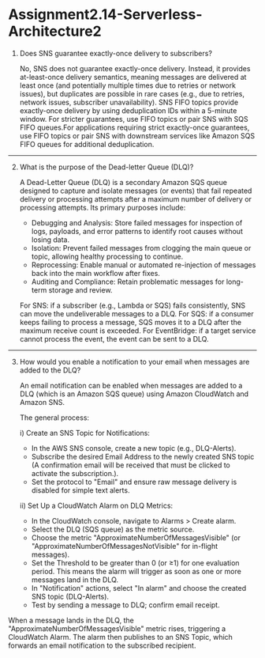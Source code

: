 # Assignment2.14-Serverless-Architecture2

1. Does SNS guarantee exactly-once delivery to subscribers?
   
   No, SNS does not guarantee exactly-once delivery. Instead, it provides at-least-once delivery semantics, meaning messages are delivered at least once (and potentially multiple times due to retries or network issues), but duplicates are
   possible in rare cases (e.g., due to retries, network issues, subscriber unavailability).
   SNS FIFO topics provide exactly-once delivery by using deduplication IDs within a 5-minute window. For stricter guarantees, use FIFO topics or pair SNS with SQS FIFO queues.For applications requiring strict exactly-once guarantees, use FIFO     topics or pair SNS with downstream services like Amazon SQS FIFO queues for additional deduplication.
_______________________________________________________________________________________________________________________________________________________________
2. What is the purpose of the Dead-letter Queue (DLQ)?
   
   A Dead-Letter Queue (DLQ) is a secondary Amazon SQS queue designed to capture and isolate messages (or events) that fail repeated delivery or processing attempts after a maximum number of delivery or processing attempts. Its primary
   purposes include:
   - Debugging and Analysis: Store failed messages for inspection of logs, payloads, and error patterns to identify root causes without losing data.
   - Isolation: Prevent failed messages from clogging the main queue or topic, allowing healthy processing to continue.
   - Reprocessing: Enable manual or automated re-injection of messages back into the main workflow after fixes.
   - Auditing and Compliance: Retain problematic messages for long-term storage and review.

   For SNS: if a subscriber (e.g., Lambda or SQS) fails consistently, SNS can move the undeliverable messages to a DLQ.
   For SQS: if a consumer keeps failing to process a message, SQS moves it to a DLQ after the maximum receive count is exceeded.
   For EventBridge: if a target service cannot process the event, the event can be sent to a DLQ.
_________________________________________________________________________________________________________________________________________________________________
3. How would you enable a notification to your email when messages are added to the DLQ?

   An email notification can be enabled when messages are added to a DLQ (which is an Amazon SQS queue) using Amazon CloudWatch and Amazon SNS.

   The general process:
  
   i) Create an SNS Topic for Notifications:
     - In the AWS SNS console, create a new topic (e.g., DLQ-Alerts).
     - Subscribe the desired Email Address to the newly created SNS topic (A confirmation email will be received that must be clicked to activate the subscription.).
     - Set the protocol to "Email" and ensure raw message delivery is disabled for simple text alerts.

   ii) Set Up a CloudWatch Alarm on DLQ Metrics:
     - In the CloudWatch console, navigate to Alarms > Create alarm.
     - Select the DLQ (SQS queue) as the metric source.
     - Choose the metric "ApproximateNumberOfMessagesVisible" (or "ApproximateNumberOfMessagesNotVisible" for in-flight messages).
     - Set the Threshold to be greater than 0 (or ≥1) for one evaluation period. This means the alarm will trigger as soon as one or more messages land in the DLQ.
     - In "Notification" actions, select "In alarm" and choose the created SNS topic (DLQ-Alerts).
     - Test by sending a message to DLQ; confirm email receipt.

  When a message lands in the DLQ, the "ApproximateNumberOfMessagesVisible" metric rises, triggering a CloudWatch Alarm. The alarm then publishes to an SNS Topic, which forwards an email notification to the subscribed recipient.
